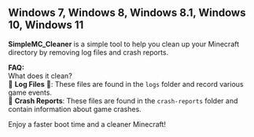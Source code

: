 ## Windows 7, Windows 8, Windows 8.1, Windows 10, Windows 11

**SimpleMC_Cleaner** is a simple tool to help you clean up your Minecraft directory by removing log files and crash reports.

**FAQ:**  
What does it clean?  
🚮 **Log Files** 📄: These files are found in the `logs` folder and record various game events.  
🚫 **Crash Reports**: These files are found in the `crash-reports` folder and contain information about game crashes.

Enjoy a faster boot time and a cleaner Minecraft!
